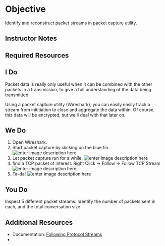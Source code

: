 # Objective
Identify and reconstruct packet streams in packet capture utility.

## Instructor Notes

## Required Resources

## I Do
Packet data is really only useful when it can be combined with the other packets in a transmission, to give a full understanding of the data being transmitted. 

Using a packet capture utility (Wireshark), you can easily easily track a stream from inititiation to close and aggregate the data within. Of course, this data will be encrypted, but we'll deal with that later on. 

## We Do

1. Open Wireshark.
2. Start packet capture by clicking on the blue fin. 
![enter image description here](https://lh3.googleusercontent.com/gv-Gzf2Crp2AlJsLnrwG7wR2CQSbAMu41kLjpdJpi9yYOCedhxRSxcVG1LQxeKCO9SM50GTWnmqN)
3. Let packet capture run for a while. 
![enter image description here](https://lh3.googleusercontent.com/KrlQbXu9LY0yN4DE0VFKrE5wlZ1J11rvHuxjm2NDByNZpDRjj-KuEdwdLRDVc9TuQWTQS4Qx_NdX)
4. find a TCP packet of interest. Right Click -> Follow -> Follow TCP Stream
![enter image description here](https://lh3.googleusercontent.com/WMnVZJcCr2k4CsGRkneiF6DzaXIheXjHk7RuU2-94d2Qxd5wrdpRf_e3DfP-JFrhIyBSUGblmxfN)
5. Ta-da!
![enter image description here](https://lh3.googleusercontent.com/-sI_dMFhd4R7ire9I_YqLDnAw6sm01UytCIp5eQjEXR1w-O7E4u_1tU68CCpElvaYjVeR67HczFj)



## You Do
Inspect 5 different packet streams. Identify the number of packets sent in each, and the total conversation size. 

## Additional Resources
- Documentation: [Following Protocol Streams](https://www.wireshark.org/docs/wsug_html_chunked/ChAdvFollowStreamSection.html)
- 

<!--stackedit_data:
eyJoaXN0b3J5IjpbLTYzMTcwNjU1NywxODQzNzAzNTc5LDk4OD
AyOTc2OSwxODE2MDAyMzcsLTEwNjUzMDA1ODMsLTE0NzA1Mjgy
NTcsLTEzMDIzODEyOTddfQ==
-->